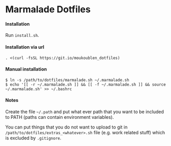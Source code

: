 # Marmalade Dotfiles

#### Installation

Run `install.sh`.

#### Installation via url

```
. <(curl -fsSL https://git.io/moukoublen_dotfiles)
```

#### Manual installation

```console
$ ln -s /path/to/dotfiles/marmalade.sh ~/.marmalade.sh
$ echo '[[ -r ~/.marmalade.sh ]] && [[ -f ~/.marmalade.sh ]] && source ~/.marmalade.sh' >> ~/.bashrc
```

#### Notes

Create the file `~/.path` and put what ever path that you want to be included to PATH (paths can contain environment variables).


You can put things that you do not want to upload to git in `/path/to/dotfiles/extras_<whatever>.sh` file (e.g. work related stuff) which is excluded by `.gitignore`.

